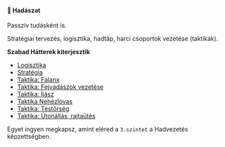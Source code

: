 #### 🔵 Hadászat

Passzív tudásként is.

Stratégiai tervezés, logisztika, hadtáp, harci csoportok vezetése (taktikák).

**Szabad Hátterek kiterjesztik**

- [Logisztika](../hatterek.szabad/logisztika.md)
- [Stratégia](../hatterek.szabad/strategia.md)
- [Taktika: Falanx](../hatterek.szabad/taktika_falanx.md)
- [Taktika: Fejvadászok vezetése](../hatterek.szabad/taktika_fejvadaszok_vezetese.md)
- [Taktika: Íjász](../hatterek.szabad/taktika_ijasz.md)
- [Taktika Nehézlovas](../hatterek.szabad/taktika_nehezlovas.md)
- [Taktika: Testőrség](../hatterek.szabad/taktika_testorseg.md)
- [Taktika: Útonállás, rajtaütés](../hatterek.szabad/taktika_utonallas_rajtautes.md)

Egyet ingyen megkapsz, amint eléred a `3.szintet` a Hadvezetés képzettségben.

<br />
